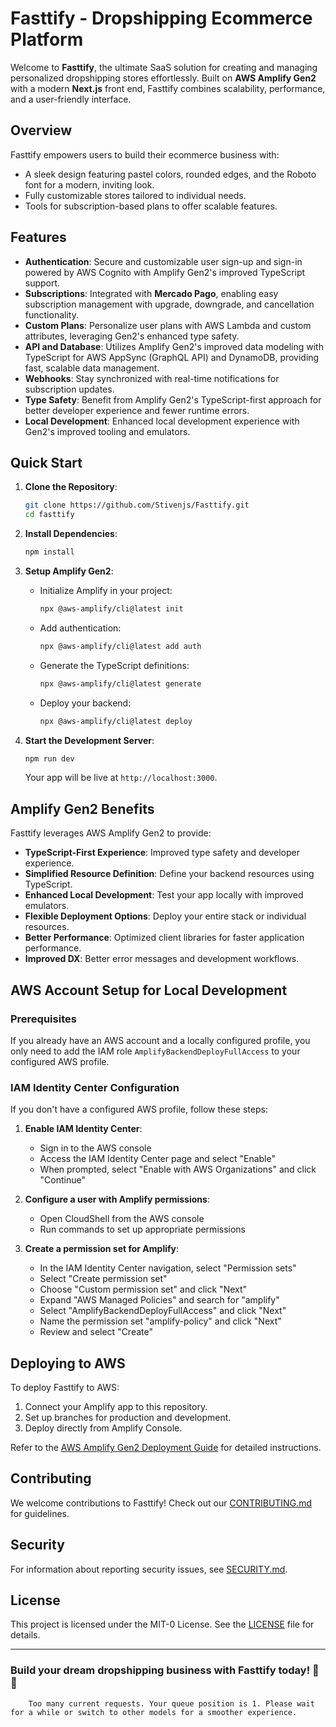 # Fasttify - Dropshipping Ecommerce Platform

Welcome to **Fasttify**, the ultimate SaaS solution for creating and managing personalized dropshipping stores effortlessly. Built on **AWS Amplify Gen2** with a modern **Next.js** front end, Fasttify combines scalability, performance, and a user-friendly interface.

## Overview

Fasttify empowers users to build their ecommerce business with:

- A sleek design featuring pastel colors, rounded edges, and the Roboto font for a modern, inviting look.
- Fully customizable stores tailored to individual needs.
- Tools for subscription-based plans to offer scalable features.

## Features

- **Authentication**: Secure and customizable user sign-up and sign-in powered by AWS Cognito with Amplify Gen2's improved TypeScript support.
- **Subscriptions**: Integrated with **Mercado Pago**, enabling easy subscription management with upgrade, downgrade, and cancellation functionality.
- **Custom Plans**: Personalize user plans with AWS Lambda and custom attributes, leveraging Gen2's enhanced type safety.
- **API and Database**: Utilizes Amplify Gen2's improved data modeling with TypeScript for AWS AppSync (GraphQL API) and DynamoDB, providing fast, scalable data management.
- **Webhooks**: Stay synchronized with real-time notifications for subscription updates.
- **Type Safety**: Benefit from Amplify Gen2's TypeScript-first approach for better developer experience and fewer runtime errors.
- **Local Development**: Enhanced local development experience with Gen2's improved tooling and emulators.

## Quick Start

1. **Clone the Repository**:

   ```bash
   git clone https://github.com/Stivenjs/Fasttify.git
   cd fasttify
   ```

2. **Install Dependencies**:

   ```bash
   npm install
   ```

3. **Setup Amplify Gen2**:

   - Initialize Amplify in your project:
     ```bash
     npx @aws-amplify/cli@latest init
     ```
   - Add authentication:
     ```bash
     npx @aws-amplify/cli@latest add auth
     ```
   - Generate the TypeScript definitions:
     ```bash
     npx @aws-amplify/cli@latest generate
     ```
   - Deploy your backend:
     ```bash
     npx @aws-amplify/cli@latest deploy
     ```

4. **Start the Development Server**:

   ```bash
   npm run dev
   ```

   Your app will be live at `http://localhost:3000`.

## Amplify Gen2 Benefits

Fasttify leverages AWS Amplify Gen2 to provide:

- **TypeScript-First Experience**: Improved type safety and developer experience.
- **Simplified Resource Definition**: Define your backend resources using TypeScript.
- **Enhanced Local Development**: Test your app locally with improved emulators.
- **Flexible Deployment Options**: Deploy your entire stack or individual resources.
- **Better Performance**: Optimized client libraries for faster application performance.
- **Improved DX**: Better error messages and development workflows.

## AWS Account Setup for Local Development

### Prerequisites

If you already have an AWS account and a locally configured profile, you only need to add the IAM role `AmplifyBackendDeployFullAccess` to your configured AWS profile.

### IAM Identity Center Configuration

If you don't have a configured AWS profile, follow these steps:

1. **Enable IAM Identity Center**:

   - Sign in to the AWS console
   - Access the IAM Identity Center page and select "Enable"
   - When prompted, select "Enable with AWS Organizations" and click "Continue"

2. **Configure a user with Amplify permissions**:

   - Open CloudShell from the AWS console
   - Run commands to set up appropriate permissions

3. **Create a permission set for Amplify**:
   - In the IAM Identity Center navigation, select "Permission sets"
   - Select "Create permission set"
   - Choose "Custom permission set" and click "Next"
   - Expand "AWS Managed Policies" and search for "amplify"
   - Select "AmplifyBackendDeployFullAccess" and click "Next"
   - Name the permission set "amplify-policy" and click "Next"
   - Review and select "Create"

## Deploying to AWS

To deploy Fasttify to AWS:

1. Connect your Amplify app to this repository.
2. Set up branches for production and development.
3. Deploy directly from Amplify Console.

Refer to the [AWS Amplify Gen2 Deployment Guide](https://docs.amplify.aws/gen2/deploy/fullstack-app/) for detailed instructions.

## Contributing

We welcome contributions to Fasttify! Check out our [CONTRIBUTING.md](CONTRIBUTING.md) for guidelines.

## Security

For information about reporting security issues, see [SECURITY.md](SECURITY.md).

## License

This project is licensed under the MIT-0 License. See the [LICENSE](LICENSE) file for details.

---

### Build your dream dropshipping business with Fasttify today! 🚀✨

        Too many current requests. Your queue position is 1. Please wait for a while or switch to other models for a smoother experience.
